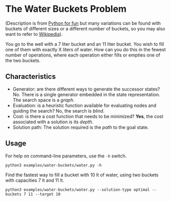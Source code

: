 # The Water Buckets Problem

(Description is from
[Python for fun](http://www.openbookproject.net/py4fun/buckets/buckets.html)
but many variations can be found with buckets of different sizes
or a different number of buckets, so you may also want to refer to
[Wikipedia](https://en.wikipedia.org/wiki/Liquid_water_pouring_puzzles)).

You go to the well with a 7 liter bucket and an 11 liter bucket. You wish to
fill one of them with exactly X liters of water. How can you do this in the
fewest number of operations, where each operation either fills or empties one
of the two buckets.

## Characteristics

- Generator: are there different ways to generate the successor states? No.
  There is a single generator embedded in the state representation. The search
  space is a _graph_.
- Evaluation: is a heuristic function available for evaluating nodes and
  guiding the search? No, the search is _blind_.
- Cost: is there a cost function that needs to be minimized? **Yes**, the cost
  associated with a solution is its _depth_.
- Solution path: The solution required is the _path_ to the goal state.

## Usage

For help on command-line parameters, use the `-h` switch.

    python3 examples/water-buckets/water.py -h

Find the fastest way to fill a bucket with 10 lt of water, using two buckets
with capacities 7 lt and 11 lt.

    python3 examples/water-buckets/water.py --solution-type optimal --buckets 7 11 --target 10
